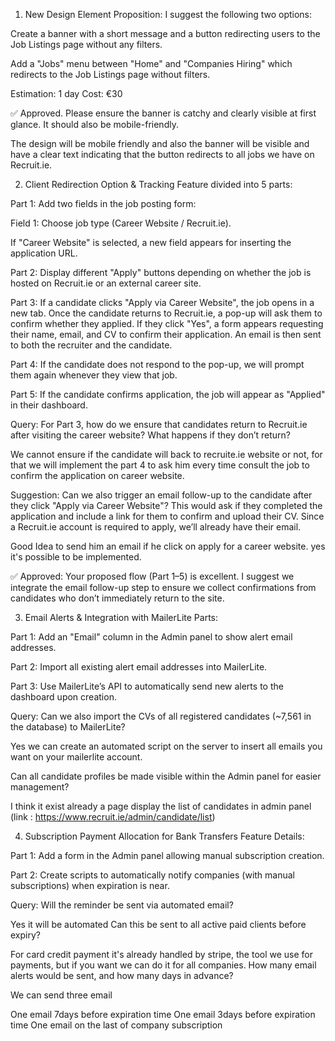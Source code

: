 1. New Design Element
   Proposition:
   I suggest the following two options:

Create a banner with a short message and a button redirecting users to the Job Listings page without any filters.

Add a "Jobs" menu between "Home" and "Companies Hiring" which redirects to the Job Listings page without filters.

Estimation: 1 day
Cost: €30

✅ Approved.
Please ensure the banner is catchy and clearly visible at first glance. It should also be mobile-friendly.

The design will be mobile friendly and also the banner will be visible and have a clear text indicating that the button redirects to all jobs we have on Recruit.ie.

2. Client Redirection Option & Tracking
   Feature divided into 5 parts:

Part 1:
Add two fields in the job posting form:

Field 1: Choose job type (Career Website / Recruit.ie).

If "Career Website" is selected, a new field appears for inserting the application URL.

Part 2:
Display different "Apply" buttons depending on whether the job is hosted on Recruit.ie or an external career site.

Part 3:
If a candidate clicks "Apply via Career Website", the job opens in a new tab. Once the candidate returns to Recruit.ie, a pop-up will ask them to confirm whether they applied. If they click "Yes", a form appears requesting their name, email, and CV to confirm their application. An email is then sent to both the recruiter and the candidate.

Part 4:
If the candidate does not respond to the pop-up, we will prompt them again whenever they view that job.

Part 5:
If the candidate confirms application, the job will appear as "Applied" in their dashboard.

Query:
For Part 3, how do we ensure that candidates return to Recruit.ie after visiting the career website?
What happens if they don’t return?

We cannot ensure if the candidate will back to recruite.ie website or not, for that we will implement the part 4 to ask him every time consult the job to confirm the application on career website.

Suggestion:
Can we also trigger an email follow-up to the candidate after they click "Apply via Career Website"? This would ask if they completed the application and include a link for them to confirm and upload their CV. Since a Recruit.ie account is required to apply, we’ll already have their email.

Good Idea to send him an email if he click on apply for a career website. yes it's possible to be implemented.

✅ Approved:
Your proposed flow (Part 1–5) is excellent. I suggest we integrate the email follow-up step to ensure we collect confirmations from candidates who don’t immediately return to the site.

3. Email Alerts & Integration with MailerLite
   Parts:

Part 1:
Add an "Email" column in the Admin panel to show alert email addresses.

Part 2:
Import all existing alert email addresses into MailerLite.

Part 3:
Use MailerLite’s API to automatically send new alerts to the dashboard upon creation.

Query:
Can we also import the CVs of all registered candidates (~7,561 in the database) to MailerLite?

Yes we can create an automated script on the server to insert all emails you want on your mailerlite account.

Can all candidate profiles be made visible within the Admin panel for easier management?

I think it exist already a page display the list of candidates in admin panel (link : https://www.recruit.ie/admin/candidate/list)

4. Subscription Payment Allocation for Bank Transfers
   Feature Details:

Part 1:
Add a form in the Admin panel allowing manual subscription creation.

Part 2:
Create scripts to automatically notify companies (with manual subscriptions) when expiration is near.

Query:
Will the reminder be sent via automated email?

Yes it will be automated
Can this be sent to all active paid clients before expiry?

For card credit payment it's already handled by stripe, the tool we use for payments, but if you want we can do it for all companies.
How many email alerts would be sent, and how many days in advance?

We can send three email

One email 7days before expiration time
One email 3days before expiration time
One email on the last of company subscription
